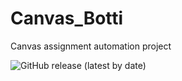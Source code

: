# Canvas_Botti
 Canvas assignment automation project


![GitHub release (latest by date)](https://img.shields.io/github/v/release/Shoutcape/Canvas_Automation_Project?label=latest%20release)
